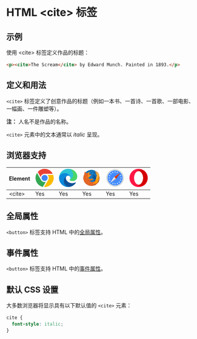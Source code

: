 HTML \<cite> 标签
===

## 示例

使用 \<cite> 标签定义作品的标题：

```html idoc:preview
<p><cite>The Scream</cite> by Edward Munch. Painted in 1893.</p>
```
## 定义和用法

`<cite>` 标签定义了创意作品的标题（例如一本书、一首诗、一首歌、一部电影、一幅画、一件雕塑等）。

**注：** 人名不是作品的名称。

`<cite>` 元素中的文本通常以 *italic* 呈现。

## 浏览器支持

| Element  | ![chrome][1] | ![edge][2] | ![firefox][3] | ![safari][4] | ![opera][5] |
| --------- | --- | --- | --- | --- | --- |
| \<cite> | Yes | Yes | Yes | Yes | Yes |

## 全局属性

`<button>` 标签支持 HTML 中的[全局属性](../reference/standardattributes.md)。

## 事件属性

`<button>` 标签支持 HTML 中的[事件属性](../reference/eventattributes.md)。

## 默认 CSS 设置

大多数浏览器将显示具有以下默认值的 `<cite>` 元素：

```css
cite {
  font-style: italic;
}
```

[1]: ../assets/chrome.svg
[2]: ../assets/edge.svg
[3]: ../assets/firefox.svg
[4]: ../assets/safari.svg
[5]: ../assets/opera.svg